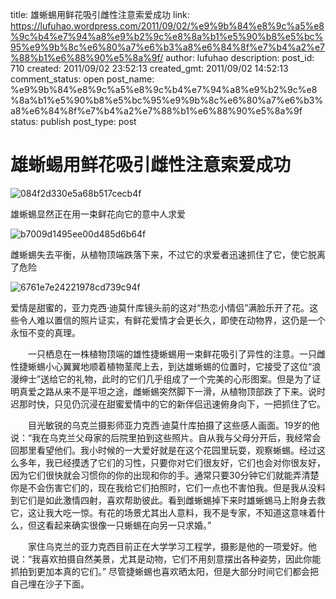 title: 雄蜥蜴用鲜花吸引雌性注意索爱成功
link: https://lufuhao.wordpress.com/2011/09/02/%e9%9b%84%e8%9c%a5%e8%9c%b4%e7%94%a8%e9%b2%9c%e8%8a%b1%e5%90%b8%e5%bc%95%e9%9b%8c%e6%80%a7%e6%b3%a8%e6%84%8f%e7%b4%a2%e7%88%b1%e6%88%90%e5%8a%9f/
author: lufuhao
description: 
post_id: 710
created: 2011/09/02 23:52:13
created_gmt: 2011/09/02 14:52:13
comment_status: open
post_name: %e9%9b%84%e8%9c%a5%e8%9c%b4%e7%94%a8%e9%b2%9c%e8%8a%b1%e5%90%b8%e5%bc%95%e9%9b%8c%e6%80%a7%e6%b3%a8%e6%84%8f%e7%b4%a2%e7%88%b1%e6%88%90%e5%8a%9f
status: publish
post_type: post

# 雄蜥蜴用鲜花吸引雌性注意索爱成功

![084f2d330e5a68b517cecb4f](http://lufuhao.files.wordpress.com/2011/09/084f2d330e5a68b517cecb4f_thumb.jpg)

雄蜥蜴显然正在用一束鲜花向它的意中人求爱

![b7009d1495ee00d485d6b64f](http://lufuhao.files.wordpress.com/2011/09/b7009d1495ee00d485d6b64f_thumb.jpg)

雌蜥蜴失去平衡，从植物顶端跌落下来，不过它的求爱者迅速抓住了它，使它脱离了危险

![6761e7e24221978cd739c94f](http://lufuhao.files.wordpress.com/2011/09/6761e7e24221978cd739c94f_thumb.jpg)

爱情是甜蜜的，亚力克西·迪莫什库镜头前的这对“热恋小情侣”满脸乐开了花。这些令人难以置信的照片证实，有鲜花爱情才会更长久，即使在动物界，这仍是一个永恒不变的真理。 

　　一只栖息在一株植物顶端的雄性捷蜥蜴用一束鲜花吸引了异性的注意。一只雌性捷蜥蜴小心翼翼地顺着植物茎爬上去，到达雄蜥蜴的位置时，它接受了这位“浪漫绅士”送给它的礼物，此时的它们几乎组成了一个完美的心形图案。但是为了证明真爱之路从来不是平坦之途，雌蜥蜴突然脚下一滑，从植物顶部跌了下来。说时迟那时快，只见仍沉浸在甜蜜爱情中的它的新伴侣迅速俯身向下，一把抓住了它。 

　　目光敏锐的乌克兰摄影师亚力克西·迪莫什库拍摄了这些感人画面。19岁的他说：“我在乌克兰父母家的后院里拍到这些照片。自从我与父母分开后，我经常会回那里看望他们。我小时候的一大爱好就是在这个花园里玩耍，观察蜥蜴。经过这么多年，我已经摸透了它们的习性，只要你对它们很友好，它们也会对你很友好，因为它们很快就会习惯你的你的出现和你的手。通常只要30分钟它们就能弄清楚你是不会伤害它们的，现在我给它们拍照时，它们一点也不害怕我。但是我从没料到它们是如此激情四射，喜欢帮助彼此。看到雌蜥蜴掉下来时雄蜥蜴马上附身去救它，这让我大吃一惊。有花的场景尤其出人意料，我不是专家，不知道这意味着什么，但这看起来确实很像一只蜥蜴在向另一只求婚。” 

　　家住乌克兰的亚力克西目前正在大学学习工程学，摄影是他的一项爱好。他说：“我喜欢拍摄自然美景，尤其是动物，它们不用刻意摆出各种姿势，因此你能抓拍到更加本真的它们。” 尽管捷蜥蜴也喜欢晒太阳，但是大部分时间它们都会把自己埋在沙子下面。